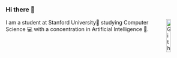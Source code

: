 ### Hi there 👋

<img width="15%" align="right" alt="Github" src="https://drive.google.com/uc?export=download&id=1AAcQAzkfAORzZvrYoh9QFY469qOH0pYi" />

I am a student at Stanford University🌲 studying Computer Science 💻  with a concentration in Artificial Intelligence 🧠. 

<!--
**rosikand/rosikand** is a ✨ _special_ ✨ repository because its `README.md` (this file) appears on your GitHub profile.

Here are some ideas to get you started:

- 🔭 I’m currently working on ...
- 🌱 I’m currently learning ...
- 👯 I’m looking to collaborate on ...
- 🤔 I’m looking for help with ...
- 💬 Ask me about ...
- 📫 How to reach me: ...
- 😄 Pronouns: ...
- ⚡ Fun fact: ...
-->
